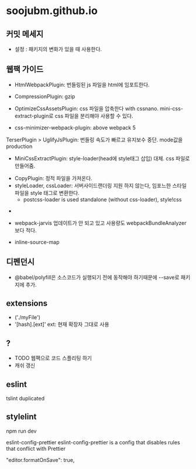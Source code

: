 # soojubm.github.io

## 커밋 메세지

- 설정 : 패키지의 변화가 있을 때 사용한다.

## 웹팩 가이드

- HtmlWebpackPlugin: 번들링된 js 파일을 html에 임포트한다.

- CompressionPlugin: gzip

- OptimizeCssAssetsPlugin: css 파일을 압축한다 with cssnano. mini-css-extract-plugin로 css 파일을 분리해야 사용할 수 있다.
- css-minimizer-webpack-plugin: above webpack 5

TerserPlugin > UglifyJsPlugin: 번들링 속도가 빠르고 유지보수 중단. mode값을 production

- MiniCssExtractPlugin: style-loader(head에 style태그 삽입) 대체. css 파일로 만들어줌.

* CopyPlugin: 정적 파일을 가져온다.
* styleLoader, cssLoader: 서버사이드랜더링 지원 하지 않는다, 임포느한 스타일 파일을 style 태그로 변환한다.
  - postcss-loader is used standalone (without css-loader), style!css

-

- webpack-jarvis 업데이트가 안 되고 있고 사용량도 webpackBundleAnalyzer보다 적다.

- inline-source-map

## 디펜던시

- @babel/polyfill은 소스코드가 실행되기 전에 동작해야 하기때문에 --save로 패키지에 추가.

## extensions

- ('./myFile')
- '[hash].[ext]' ext: 현재 확장자 그대로 사용

## ?

- TODO 웹팩으로 코드 스플리팅 하기
- 캐쉬 갱신

## eslint

tslint duplicated

## stylelint

npm run dev

eslint-config-prettier
eslint-config-prettier is a config that disables rules that conflict with Prettier

"editor.formatOnSave": true,
